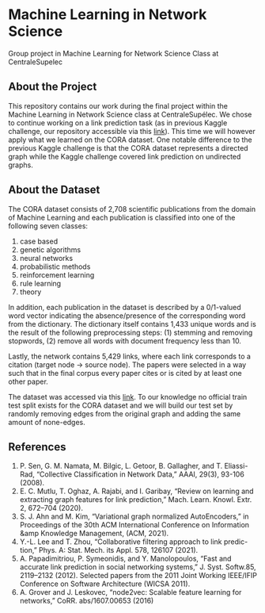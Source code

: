 # Machine Learning in Network Science
Group project in Machine Learning for Network Science Class at CentraleSupelec

## About the Project

This repository contains our work during the final project within the Machine Learning in Network Science class at CentraleSupélec. We chose to continue working on a link prediction task (as in previous Kaggle challenge, our repository accessible via this [link](https://github.com/lassefschmidt/Network-Science_Challenge)). This time we will however apply what we learned on the CORA dataset. One notable difference to the previous Kaggle challenge is that the CORA dataset represents a directed graph while the Kaggle challenge covered link prediction on undirected graphs.

## About the Dataset
The CORA dataset consists of 2,708 scientific publications from the domain of Machine Learning and each publication is classified into one of the following seven classes:
1. case based
2. genetic algorithms
3. neural networks
4. probabilistic methods
5. reinforcement learning
6. rule learning
7. theory

In addition, each publication in the dataset is described by a 0/1-valued word vector indicating the absence/presence of the corresponding word from the dictionary. The dictionary itself contains 1,433 unique words and is the result of the following preprocessing steps: (1) stemming and removing stopwords, (2) remove all words with document frequency less than 10.

Lastly, the network contains 5,429 links, where each link corresponds to a citation (target node -> source node). The papers were selected in a way such that in the final corpus every paper cites or is cited by at least one other paper.

The dataset was accessed via this [link](https://linqs.org/datasets/#cora). To our knowledge no official train test split exists for the CORA dataset and we will build our test set by randomly removing edges from the original graph and adding the same amount of none-edges.

## References
1. P. Sen, G. M. Namata, M. Bilgic, L. Getoor, B. Gallagher, and T. Eliassi-Rad,
“Collective Classification in Network Data,” AAAI, 29(3), 93-106 (2008).
2. E. C. Mutlu, T. Oghaz, A. Rajabi, and I. Garibay, “Review on learning
and extracting graph features for link prediction,” Mach. Learn. Knowl.
Extr. 2, 672–704 (2020).
3. S. J. Ahn and M. Kim, “Variational graph normalized AutoEncoders,” in
Proceedings of the 30th ACM International Conference on Information
&amp Knowledge Management, (ACM, 2021).
4. Y.-L. Lee and T. Zhou, “Collaborative filtering approach to link predic-
tion,” Phys. A: Stat. Mech. its Appl. 578, 126107 (2021).
5. A. Papadimitriou, P. Symeonidis, and Y. Manolopoulos, “Fast and
accurate link prediction in social networking systems,” J. Syst. Softw.85, 2119–2132 (2012). Selected papers from the 2011 Joint Working
IEEE/IFIP Conference on Software Architecture (WICSA 2011).
6. A. Grover and J. Leskovec, “node2vec: Scalable feature learning for
networks,” CoRR. abs/1607.00653 (2016)

